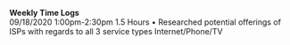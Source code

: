 **Weekly Time Logs**
<br>
09/18/2020	1:00pm-2:30pm	1.5 Hours	•	Researched potential offerings of ISPs with regards to all 3 service types Internet/Phone/TV
